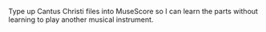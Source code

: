 Type up Cantus Christi files into MuseScore so I can learn the parts without learning to play another musical instrument.
